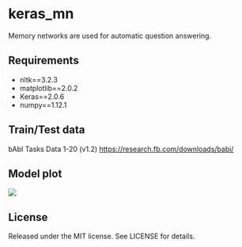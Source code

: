 # keras_mn
Memory networks are used for automatic question answering.

## Requirements
* nltk==3.2.3
* matplotlib==2.0.2
* Keras==2.0.6
* numpy==1.12.1

## Train/Test data
bAbI Tasks Data 1-20 (v1.2) https://research.fb.com/downloads/babi/

## Model plot
<p>
  <img src="https://github.com/shuuchen/keras_mn/blob/master/model.png" />
</p>

## License
Released under the MIT license. See LICENSE for details.

